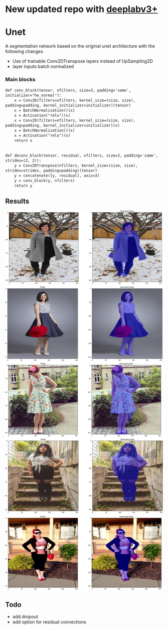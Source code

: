 # New updated repo with [deeplabv3+](https://github.com/srihari-humbarwadi/person_segmentation_tf2.0)
# Unet
A segmentation network based on the original unet architecture with the following changes
 - Use of trainable Conv2DTranspose layers instead of UpSampling2D
 - layer inputs batch normalized
### Main blocks
```
def conv_block(tensor, nfilters, size=3, padding='same', initializer="he_normal"):
    x = Conv2D(filters=nfilters, kernel_size=(size, size), padding=padding, kernel_initializer=initializer)(tensor)
    x = BatchNormalization()(x)
    x = Activation("relu")(x)
    x = Conv2D(filters=nfilters, kernel_size=(size, size), padding=padding, kernel_initializer=initializer)(x)
    x = BatchNormalization()(x)
    x = Activation("relu")(x)
    return x


def deconv_block(tensor, residual, nfilters, size=3, padding='same', strides=(2, 2)):
    y = Conv2DTranspose(nfilters, kernel_size=(size, size), strides=strides, padding=padding)(tensor)
    y = concatenate([y, residual], axis=3)
    y = conv_block(y, nfilters)
    return y
```

## Results
![alt text](outputs/cropped/output_27.png)
![alt text](outputs/cropped/output_39.png)
![alt text](outputs/cropped/output_49.png)
![alt text](outputs/cropped/output_50.png)
![alt text](outputs/cropped/output_58.png)

## Todo
- add dropout
- add option for residual connections
